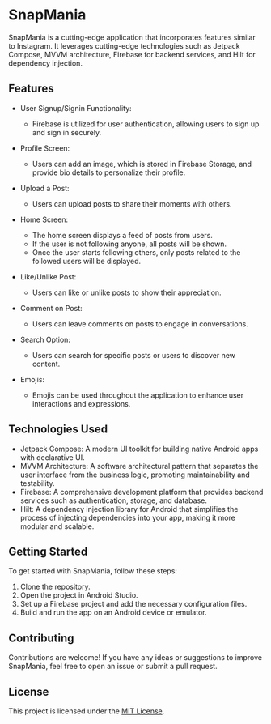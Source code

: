 # SnapMania

SnapMania is a cutting-edge application that incorporates features similar to Instagram. It leverages cutting-edge technologies such as Jetpack Compose, MVVM architecture, Firebase for backend services, and Hilt for dependency injection.

## Features

- User Signup/Signin Functionality:
  - Firebase is utilized for user authentication, allowing users to sign up and sign in securely.

- Profile Screen:
  - Users can add an image, which is stored in Firebase Storage, and provide bio details to personalize their profile.

- Upload a Post:
  - Users can upload posts to share their moments with others.

- Home Screen:
  - The home screen displays a feed of posts from users.
  - If the user is not following anyone, all posts will be shown.
  - Once the user starts following others, only posts related to the followed users will be displayed.

- Like/Unlike Post:
  - Users can like or unlike posts to show their appreciation.

- Comment on Post:
  - Users can leave comments on posts to engage in conversations.

- Search Option:
  - Users can search for specific posts or users to discover new content.

- Emojis:
  - Emojis can be used throughout the application to enhance user interactions and expressions.

## Technologies Used

- Jetpack Compose: A modern UI toolkit for building native Android apps with declarative UI.
- MVVM Architecture: A software architectural pattern that separates the user interface from the business logic, promoting maintainability and testability.
- Firebase: A comprehensive development platform that provides backend services such as authentication, storage, and database.
- Hilt: A dependency injection library for Android that simplifies the process of injecting dependencies into your app, making it more modular and scalable.

## Getting Started

To get started with SnapMania, follow these steps:

1. Clone the repository.
2. Open the project in Android Studio.
3. Set up a Firebase project and add the necessary configuration files.
4. Build and run the app on an Android device or emulator.

## Contributing

Contributions are welcome! If you have any ideas or suggestions to improve SnapMania, feel free to open an issue or submit a pull request.

## License

This project is licensed under the [MIT License](LICENSE).
